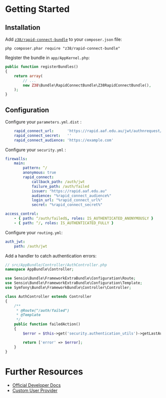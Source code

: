 Getting Started
===============

Installation
------------

Add [`z38/rapid-connect-bundle`](https://packagist.org/packages/z38/rapid-connect-bundle) to your `composer.json` file:

    php composer.phar require "z38/rapid-connect-bundle"

Register the bundle in `app/AppKernel.php`:

```php
public function registerBundles()
{
    return array(
        // ...
        new Z38\Bundle\RapidConnectBundle\Z38RapidConnectBundle(),
    );
}
```

Configuration
-------------

Configure your `parameters.yml.dist` :

```yaml
    rapid_connect_url:      'https://rapid.aaf.edu.au/jwt/authnrequest/research/example'
    rapid_connect_secret:   ''
    rapid_connect_audience: 'https://example.com'
```

Configure your `security.yml` :

```yaml
firewalls:
    main:
        pattern: ^/
        anonymous: true
        rapid_connect:
            callback_path: /auth/jwt
            failure_path: /auth/failed
            issuer: "https://rapid.aaf.edu.au"
            audience: "%rapid_connect_audience%"
            login_url: "%rapid_connect_url%"
            secret: "%rapid_connect_secret%"

access_control:
    - { path: ^/auth/failed$, roles: IS_AUTHENTICATED_ANONYMOUSLY }
    - { path: ^/, roles: IS_AUTHENTICATED_FULLY }
```

Configure your `routing.yml`:

```yaml
auth_jwt:
    path: /auth/jwt
```

Add a handler to catch authentication errors:

```php
// src/AppBundle/Controller/AuthController.php
namespace AppBundle\Controller;

use Sensio\Bundle\FrameworkExtraBundle\Configuration\Route;
use Sensio\Bundle\FrameworkExtraBundle\Configuration\Template;
use Symfony\Bundle\FrameworkBundle\Controller\Controller;

class AuthController extends Controller
{
    /**
     * @Route("/auth/failed")
     * @Template
     */
    public function failedAction()
    {
        $error = $this->get('security.authentication_utils')->getLastAuthenticationError();

        return ['error' => $error];
    }
}
```

Further Resources
=================

* [Official Developer Docs](https://rapid.aaf.edu.au/developers)
* [Custom User Provider](user_provider.md)
